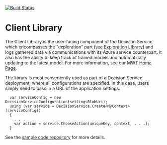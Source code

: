 [![Build Status](https://ci.appveyor.com/api/projects/status/github/MultiWorldTesting/decision?branch=master&svg=true)](https://ci.appveyor.com/project/lhoang29/decision)

Client Library
========

The Client Library is the user-facing component of the Decision Service which encompasses the "exploration" part (see [Exploration Library](https://github.com/microsoft?utf8=%E2%9C%93&query=mwt-ds-explore)) and logs gathered data via communications with its Azure service counterpart. It also has the ability to keep track of trained models and automatically updating to the latest model. For more information, see our [MWT Home Page](http://aka.ms/mwt).

The library is most conveniently used as part of a Decision Service deployment, where all configurations are specified. In this case, users simply need to pass in a URL of the application settings:

```
  var serviceConfig = new DecisionServiceConfiguration(settingsBlobUri);
  using (var service = DecisionService.Create<MyContext>(serviceConfig))
  {
    . . .
    var action = service.ChooseAction(uniqueKey, context, . . .);
  }
```

See the [sample code repository](https://github.com/Microsoft/mwt-ds-decision/tree/master/ClientDecisionServiceSample) for more details.



